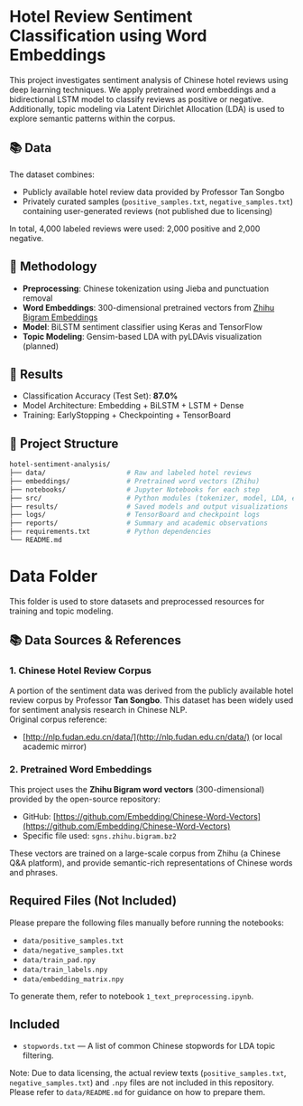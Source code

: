 # Hotel Review Sentiment Classification using Word Embeddings

This project investigates sentiment analysis of Chinese hotel reviews using deep learning techniques. We apply pretrained word embeddings and a bidirectional LSTM model to classify reviews as positive or negative. Additionally, topic modeling via Latent Dirichlet Allocation (LDA) is used to explore semantic patterns within the corpus.

## 📚 Data

The dataset combines:
- Publicly available hotel review data provided by Professor Tan Songbo
- Privately curated samples (`positive_samples.txt`, `negative_samples.txt`) containing user-generated reviews (not published due to licensing)

In total, 4,000 labeled reviews were used: 2,000 positive and 2,000 negative.

## 🧠 Methodology

- **Preprocessing**: Chinese tokenization using Jieba and punctuation removal
- **Word Embeddings**: 300-dimensional pretrained vectors from [Zhihu Bigram Embeddings](https://github.com/Embedding/Chinese-Word-Vectors)
- **Model**: BiLSTM sentiment classifier using Keras and TensorFlow
- **Topic Modeling**: Gensim-based LDA with pyLDAvis visualization (planned)

## 🧪 Results

- Classification Accuracy (Test Set): **87.0%**
- Model Architecture: Embedding + BiLSTM + LSTM + Dense
- Training: EarlyStopping + Checkpointing + TensorBoard

## 📁 Project Structure

```bash
hotel-sentiment-analysis/
├── data/                    # Raw and labeled hotel reviews
├── embeddings/              # Pretrained word vectors (Zhihu)
├── notebooks/               # Jupyter Notebooks for each step
├── src/                     # Python modules (tokenizer, model, LDA, etc.)
├── results/                 # Saved models and output visualizations
├── logs/                    # TensorBoard and checkpoint logs
├── reports/                 # Summary and academic observations
├── requirements.txt         # Python dependencies
└── README.md

```

# Data Folder

This folder is used to store datasets and preprocessed resources for training and topic modeling.

## 📚 Data Sources & References

### 1. Chinese Hotel Review Corpus
A portion of the sentiment data was derived from the publicly available hotel review corpus by Professor **Tan Songbo**. This dataset has been widely used for sentiment analysis research in Chinese NLP.  
Original corpus reference:
- [http://nlp.fudan.edu.cn/data/](http://nlp.fudan.edu.cn/data/) (or local academic mirror)

### 2. Pretrained Word Embeddings
This project uses the **Zhihu Bigram word vectors** (300-dimensional) provided by the open-source repository:

- GitHub: [https://github.com/Embedding/Chinese-Word-Vectors](https://github.com/Embedding/Chinese-Word-Vectors)
- Specific file used: `sgns.zhihu.bigram.bz2`

These vectors are trained on a large-scale corpus from Zhihu (a Chinese Q&A platform), and provide semantic-rich representations of Chinese words and phrases.


## Required Files (Not Included)

Please prepare the following files manually before running the notebooks:

- `data/positive_samples.txt`
- `data/negative_samples.txt`
- `data/train_pad.npy`
- `data/train_labels.npy`
- `data/embedding_matrix.npy`

To generate them, refer to notebook `1_text_preprocessing.ipynb`.

## Included

- `stopwords.txt` — A list of common Chinese stopwords for LDA topic filtering.



Note: Due to data licensing, the actual review texts (`positive_samples.txt`, `negative_samples.txt`) and `.npy` files are not included in this repository. Please refer to `data/README.md` for guidance on how to prepare them.
